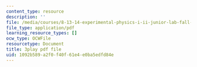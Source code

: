 ```yaml
---
content_type: resource
description: ''
file: /media/courses/8-13-14-experimental-physics-i-ii-junior-lab-fall-2016-spring-2017/1092b589a2f0f40f61e4e0ba5edfd84e_cP0IeaqnAjU.pdf
file_type: application/pdf
learning_resource_types: []
ocw_type: OCWFile
resourcetype: Document
title: 3play pdf file
uid: 1092b589-a2f0-f40f-61e4-e0ba5edfd84e
---
```

